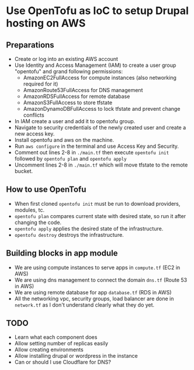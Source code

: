 # Use OpenTofu as IoC to setup Drupal hosting on AWS

## Preparations
- Create or log into an existing AWS account
- Use Identity and Access Management (IAM) to create a user group "opentofu" and grand following permissions:
  - AmazonEC2FullAccess for compute instances (also networking required for it)
  - AmazonRoute53FullAccess for DNS management
  - AmazonRDSFullAccess for remote database
  - AmazonS3FullAccess to store tfstate
  - AmazonDynamoDBFullAccess to lock tfstate and prevent change conflicts
- In IAM create a user and add it to opentofu group.
- Navigate to security credentials of the newly created user and create a new access key.
- Install opentofu and aws on the machine.
- Run `aws configure` in the terminal and use Access Key and Security.
- Comment out lines 2-8 in `./main.tf` then execute `opentofu init` followed by `opentofu plan` and `opentofu apply`
- Uncomment lines 2-8 in `./main.tf` which will move tfstate to the remote bucket.

## How to use OpenTofu
- When first cloned `opentofu init` must be run to download providers, modules, tc.
- `opentofu plan` compares current state with desired state, so run it after changing the code.
- `opentofu apply` applies the desired state of the infrastructure.
- `opentofu destroy` destroys the infrastructure.

## Building blocks in app module
- We are using compute instances to serve apps in `compute.tf` (EC2 in AWS)
- We are using dns management to connect the domain `dns.tf` (Route 53 in AWS)
- We are using remote database for app `database.tf`  (RDS in AWS)
- All the networking vpc, security groups, load balancer are done in `network.tf` as I don't understand clearly what they do yet.

## TODO
- Learn what each component does
- Allow setting number of replicas easily
- Allow creating environments
- Allow installing drupal or wordpress in the instance
- Can or should I use Cloudflare for DNS?